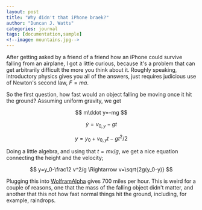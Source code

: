 ```yaml
---
layout: post
title: "Why didn't that iPhone braek?"
author: "Duncan J. Watts"
categories: journal
tags: [documentation,sample]
<!--image: mountains.jpg-->
---
```



After getting asked by a friend of a friend how an iPhone could survive falling from an airplane, I got a little curious, because it's a problem that can get arbitrarily difficult the more you think about it. Roughly speaking, introductory physics gives you all of the answers, just requires judicious use of Newton's second law, $F=ma$.

So the first question, how fast would an object falling be moving once it hit the ground? Assuming uniform gravity, we get

$$
m\ddot y=-mg
$$

$$
\dot y=v_{0,y}-gt
$$

$$
y=y_0+v_{0,y}t-gt^2/2
$$

Doing a little algebra, and using that $t=mv/g$, we get a nice equation connecting the height and the velocity;

$$
y=y_0-\frac12 v^2/g
\Rightarrow
v=\sqrt{2g(y_0-y)}
$$

Plugging this into <a href="https://www.wolframalpha.com/input?i=sqrt%282*gravitational+acceleration*16000+feet%29">WolframAlpha</a> gives 700 miles per hour. This is weird for a couple of reasons, one that the mass of the falling object didn't matter, and another that this not how fast normal things hit the ground, including, for example, raindrops.




